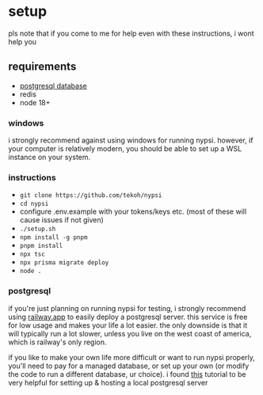 # setup

pls note that if you come to me for help even with these instructions, i wont help you

## requirements

- [postgresql database](#postgresql)
- redis
- node 18+

### windows

i strongly recommend against using windows for running nypsi. however, if your computer is relatively modern, you should be able to set up a WSL instance on your system.

### instructions

- `git clone https://github.com/tekoh/nypsi`
- `cd nypsi`
- configure .env.example with your tokens/keys etc. (most of these will cause issues if not given)
- `./setup.sh`
- `npm install -g pnpm`
- `pnpm install`
- `npx tsc`
- `npx prisma migrate deploy`
- `node .`

### postgresql

if you're just planning on running nypsi for testing, i strongly recommend using [railway.app](https://railway.app) to easily deploy a postgresql server.
this service is free for low usage and makes your life a lot easier. the only downside is that it will typically run a lot slower, unless you live on the west coast of america, which is railway's only region.

if you like to make your own life more difficult or want to run nypsi properly, you'll need to pay for a managed database, or set up your own (or modify the code to run a different database, ur choice). i found [this](https://www.youtube.com/watch?v=CaxpuKwOs2w) tutorial to be very helpful for setting up & hosting a local postgresql server
